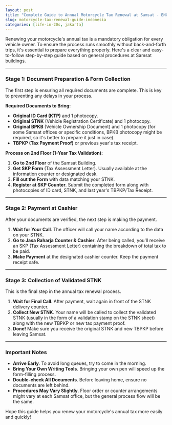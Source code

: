```yaml
---
layout: post
title: "Complete Guide to Annual Motorcycle Tax Renewal at Samsat - ENG"
slug: motorcycle-tax-renewal-guide-indonesia
categories: [life-in-20s, jakarta]
---
```


Renewing your motorcycle's annual tax is a mandatory obligation for every vehicle owner. To ensure the process runs smoothly without back-and-forth trips, it's essential to prepare everything properly. Here's a clear and easy-to-follow step-by-step guide based on general procedures at Samsat buildings.

---

### Stage 1: Document Preparation & Form Collection

The first step is ensuring all required documents are complete. This is key to preventing any delays in your process.

**Required Documents to Bring:**

- **Original ID Card (KTP)** and 1 photocopy.
- **Original STNK** (Vehicle Registration Certificate) and 1 photocopy.
- **Original BPKB** (Vehicle Ownership Document) and 1 photocopy (for some Samsat offices or specific conditions, BPKB photocopy might be required, so it's better to prepare it just in case).
- **TBPKP (Tax Payment Proof)** or previous year's tax receipt.

**Process on 2nd Floor (1-Year Tax Validation):**

1.  **Go to 2nd Floor** of the Samsat Building.
2.  **Get SKP Form** (Tax Assessment Letter). Usually available at the information counter or designated desk.
3.  **Fill out the Form** with data matching your STNK.
4.  **Register at SKP Counter**. Submit the completed form along with photocopies of ID card, STNK, and last year's TBPKP/Tax Receipt.

---

### Stage 2: Payment at Cashier

After your documents are verified, the next step is making the payment.

1.  **Wait for Your Call**. The officer will call your name according to the data on your STNK.
2.  **Go to Jasa Raharja Counter & Cashier**. After being called, you'll receive an SKP (Tax Assessment Letter) containing the breakdown of total tax to be paid.
3.  **Make Payment** at the designated cashier counter. Keep the payment receipt safe.

---

### Stage 3: Collection of Validated STNK

This is the final step in the annual tax renewal process.

1.  **Wait for Final Call**. After payment, wait again in front of the STNK delivery counter.
2.  **Collect New STNK**. Your name will be called to collect the validated STNK (usually in the form of a validation stamp on the STNK sheet) along with the new TBPKP or new tax payment proof.
3.  **Done!** Make sure you receive the original STNK and new TBPKP before leaving Samsat.

---

### Important Notes

- **Arrive Early**. To avoid long queues, try to come in the morning.
- **Bring Your Own Writing Tools**. Bringing your own pen will speed up the form-filling process.
- **Double-check All Documents**. Before leaving home, ensure no documents are left behind.
- **Procedures May Vary Slightly**. Floor order or counter arrangements might vary at each Samsat office, but the general process flow will be the same.

Hope this guide helps you renew your motorcycle's annual tax more easily and quickly!
